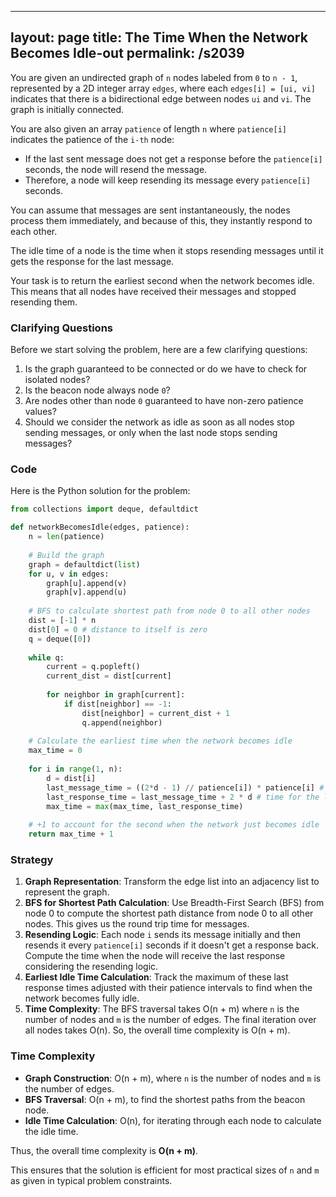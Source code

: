 
---
layout: page
title:  The Time When the Network Becomes Idle-out
permalink: /s2039
---

You are given an undirected graph of `n` nodes labeled from `0` to `n - 1`, represented by a 2D integer array `edges`, where each `edges[i] = [ui, vi]` indicates that there is a bidirectional edge between nodes `ui` and `vi`. The graph is initially connected.

You are also given an array `patience` of length `n` where `patience[i]` indicates the patience of the `i-th` node:

- If the last sent message does not get a response before the `patience[i]` seconds, the node will resend the message.
- Therefore, a node will keep resending its message every `patience[i]` seconds.

You can assume that messages are sent instantaneously, the nodes process them immediately, and because of this, they instantly respond to each other. 

The idle time of a node is the time when it stops resending messages until it gets the response for the last message.

Your task is to return the earliest second when the network becomes idle. This means that all nodes have received their messages and stopped resending them.

### Clarifying Questions

Before we start solving the problem, here are a few clarifying questions:
1. Is the graph guaranteed to be connected or do we have to check for isolated nodes?
2. Is the beacon node always node `0`?
3. Are nodes other than node `0` guaranteed to have non-zero patience values?
4. Should we consider the network as idle as soon as all nodes stop sending messages, or only when the last node stops sending messages?

### Code

Here is the Python solution for the problem:

```python
from collections import deque, defaultdict

def networkBecomesIdle(edges, patience):
    n = len(patience)
    
    # Build the graph
    graph = defaultdict(list)
    for u, v in edges:
        graph[u].append(v)
        graph[v].append(u)
    
    # BFS to calculate shortest path from node 0 to all other nodes
    dist = [-1] * n
    dist[0] = 0 # distance to itself is zero
    q = deque([0])
    
    while q:
        current = q.popleft()
        current_dist = dist[current]
        
        for neighbor in graph[current]:
            if dist[neighbor] == -1:
                dist[neighbor] = current_dist + 1
                q.append(neighbor)
    
    # Calculate the earliest time when the network becomes idle
    max_time = 0
    
    for i in range(1, n):
        d = dist[i]
        last_message_time = ((2*d - 1) // patience[i]) * patience[i] # latest resend time where response would not have returned
        last_response_time = last_message_time + 2 * d # time for the last sent message to get back with a response
        max_time = max(max_time, last_response_time)
    
    # +1 to account for the second when the network just becomes idle
    return max_time + 1
```

### Strategy

1. **Graph Representation**: Transform the edge list into an adjacency list to represent the graph.
2. **BFS for Shortest Path Calculation**: Use Breadth-First Search (BFS) from node 0 to compute the shortest path distance from node 0 to all other nodes. This gives us the round trip time for messages.
3. **Resending Logic**: Each node `i` sends its message initially and then resends it every `patience[i]` seconds if it doesn't get a response back. Compute the time when the node will receive the last response considering the resending logic.
4. **Earliest Idle Time Calculation**: Track the maximum of these last response times adjusted with their patience intervals to find when the network becomes fully idle.
5. **Time Complexity**: The BFS traversal takes O(n + m) where `n` is the number of nodes and `m` is the number of edges. The final iteration over all nodes takes O(n). So, the overall time complexity is O(n + m).

### Time Complexity

- **Graph Construction**: O(n + m), where `n` is the number of nodes and `m` is the number of edges.
- **BFS Traversal**: O(n + m), to find the shortest paths from the beacon node.
- **Idle Time Calculation**: O(n), for iterating through each node to calculate the idle time.
  
Thus, the overall time complexity is **O(n + m)**. 

This ensures that the solution is efficient for most practical sizes of `n` and `m` as given in typical problem constraints.